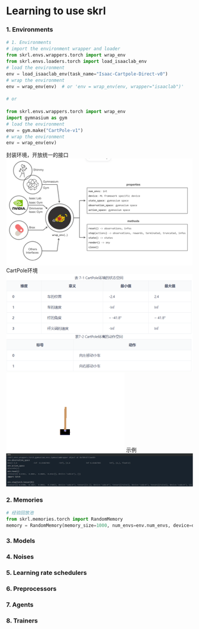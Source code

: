 # Learning to use skrl
### 1. Environments
```python
# 1. Environments
# import the environment wrapper and loader
from skrl.envs.wrappers.torch import wrap_env
from skrl.envs.loaders.torch import load_isaaclab_env
# load the environment
env = load_isaaclab_env(task_name="Isaac-Cartpole-Direct-v0")
# wrap the environment
env = wrap_env(env)  # or 'env = wrap_env(env, wrapper="isaaclab")'

# or

from skrl.envs.wrappers.torch import wrap_env
import gymnasium as gym
# load the environment
env = gym.make("CartPole-v1")
# wrap the environment
env = wrap_env(env)
```
封装环境，开放统一的接口
![alt text](icon/image-1.png)
CartPole环境
![alt text](icon/image.png)
![alt text](icon/cartpole.e4a03ca5.gif)
示例
![alt text](icon/image-2.png)
### 2. Memories
```python
# 经验回放池
from skrl.memories.torch import RandomMemory
memory = RandomMemory(memory_size=1000, num_envs=env.num_envs, device=device, replacement=False)
```

### 3. Models

### 4. Noises

### 5. Learning rate schedulers

### 6. Preprocessors

### 7. Agents

### 8. Trainers